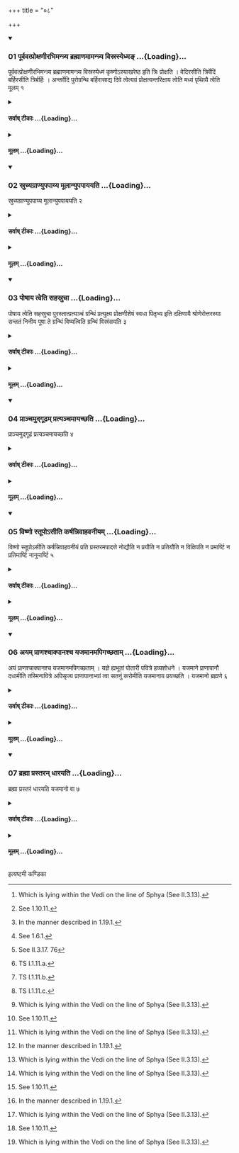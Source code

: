 +++
title = "०८"

+++

<div class="js_include" includetitle="true" newlevelforh1="3" unfilled url="/vedAH_yajuH/taittirIyam/sUtram/ApastambaH/shrautam/vishvAsa-prastutiH/02/08/01_pUrvavatproxaNIrabhimantrya_brahmANamAmantrya_visrasyedhma~N.md">
<details open><summary><h3>01 पूर्ववत्प्रोक्षणीरभिमन्त्र्य ब्रह्माणमामन्त्र्य विस्रस्येध्मङ् ...{Loading}...</h3></summary>

पूर्ववत्प्रोक्षणीरभिमन्त्र्य ब्रह्माणमामन्त्र्य विस्रस्येध्मं कृष्णोऽस्याखरेष्ठ इति त्रिः प्रोक्षति । वेदिरसीति त्रिर्वेदिं बर्हिरसीति त्रिर्बर्हिः । अन्तर्वेदि पुरोग्रन्थि बर्हिरासाद्य दिवे त्वेत्यग्रं प्रोक्षत्यन्तरिक्षाय त्वेति मध्यं पृथिव्यै त्वेति मूलम् १
</details>
</div>
<div class="js_include collapsed" newlevelforh1="4" title="सर्वाष् टीकाः" unfilled url="/vedAH_yajuH/taittirIyam/sUtram/ApastambaH/shrautam/sarvASh_TIkAH/02/08/01_pUrvavatproxaNIrabhimantrya_brahmANamAmantrya_visrasyedhma~N.md">
<details><summary><h4>सर्वाष् टीकाः ...{Loading}...</h4></summary>
<details><summary>थिते</summary>

1. Having addressed the sprinkling waters[^1] in the same manner as mentioned earlier[^2], having called the Brahman[^3], having untied (the bundle of) fuel,[^4] (the Adhvaryu) thrice sprinkles water on it with kr̥ṣno'syākhareṣṭhaḥ....[^5] With vedirasi...[^6] (he sprinkles water on) the altar thrice; with barhirasi...[^7] (he sprinkles water) on the grass thrice; having placed the grass with the knot towards the east within the altar he sprinkles water on the top part with dive tvã[^8], on the middle part with antarikṣāya tvā[^9] and on the root part with prthivyai tvā.[^10]  

[^1]: Which is lying within the Vedi on the line of Sphya (See II.3.13).  

[^2]: See 1.10.11.  

[^3]: In the manner described in 1.19.1.  

[^4]: See 1.6.1.  

[^5]: See II.3.17. 76  

[^6]: TS I.1.11.a.  

[^7]: TS I.1.11.b.  

[^8]: TS I.1.11.c.  

[^9-10]: TS I.1.11.d.
</details>
</details>
</div>
<div class="js_include collapsed" newlevelforh1="4" title="मूलम्" unfilled url="/vedAH_yajuH/taittirIyam/sUtram/ApastambaH/shrautam/mUlam/02/08/01_pUrvavatproxaNIrabhimantrya_brahmANamAmantrya_visrasyedhma~N.md">
<details><summary><h4>मूलम् ...{Loading}...</h4></summary>

पूर्ववत्प्रोक्षणीरभिमन्त्र्य ब्रह्माणमामन्त्र्य विस्रस्येध्मं कृष्णोऽस्याखरेष्ठ इति त्रिः प्रोक्षति । वेदिरसीति त्रिर्वेदिं बर्हिरसीति त्रिर्बर्हिः । अन्तर्वेदि पुरोग्रन्थि बर्हिरासाद्य दिवे त्वेत्यग्रं प्रोक्षत्यन्तरिक्षाय त्वेति मध्यं पृथिव्यै त्वेति मूलम् १
</details>
</div>
<div class="js_include" includetitle="true" newlevelforh1="3" unfilled url="/vedAH_yajuH/taittirIyam/sUtram/ApastambaH/shrautam/vishvAsa-prastutiH/02/08/02_sruchyagrANyupapAyya_mUlAnyupapAyayati.md">
<details open><summary><h3>02 स्रुच्यग्राण्युपपाय्य मूलान्युपपाययति ...{Loading}...</h3></summary>

स्रुच्यग्राण्युपपाय्य मूलान्युपपाययति २
</details>
</div>
<div class="js_include collapsed" newlevelforh1="4" title="सर्वाष् टीकाः" unfilled url="/vedAH_yajuH/taittirIyam/sUtram/ApastambaH/shrautam/sarvASh_TIkAH/02/08/02_sruchyagrANyupapAyya_mUlAnyupapAyayati.md">
<details><summary><h4>सर्वाष् टीकाः ...{Loading}...</h4></summary>
<details><summary>थिते</summary>

2. Having moistened the points (of the grass) in the ladle[^1] he moistens the roots (of the grass in it)[^2].  

[^1]: In the water in the Agnihotrahavaṇī i.e. the ladle with which the Agnihotra-libation is offered.  

[^2]: Cf. SB I.3.3.4.
</details>
</details>
</div>
<div class="js_include collapsed" newlevelforh1="4" title="मूलम्" unfilled url="/vedAH_yajuH/taittirIyam/sUtram/ApastambaH/shrautam/mUlam/02/08/02_sruchyagrANyupapAyya_mUlAnyupapAyayati.md">
<details><summary><h4>मूलम् ...{Loading}...</h4></summary>

स्रुच्यग्राण्युपपाय्य मूलान्युपपाययति २
</details>
</div>
<div class="js_include" includetitle="true" newlevelforh1="3" unfilled url="/vedAH_yajuH/taittirIyam/sUtram/ApastambaH/shrautam/vishvAsa-prastutiH/02/08/03_poShAya_tveti_sahasruchA.md">
<details open><summary><h3>03 पोषाय त्वेति सहस्रुचा ...{Loading}...</h3></summary>

पोषाय त्वेति सहस्रुचा पुरस्तात्प्रत्यञ्चं ग्रन्थिं प्रत्युक्ष्य प्रोक्षणीशेषं स्वधा पितृभ्य इति दक्षिणायै श्रोणेरोत्तरस्याः सन्ततं निनीय पूषा ते ग्रन्थिं विष्यत्विति ग्रन्थिं विस्रंसयति ३
</details>
</div>
<div class="js_include collapsed" newlevelforh1="4" title="सर्वाष् टीकाः" unfilled url="/vedAH_yajuH/taittirIyam/sUtram/ApastambaH/shrautam/sarvASh_TIkAH/02/08/03_poShAya_tveti_sahasruchA.md">
<details><summary><h4>सर्वाष् टीकाः ...{Loading}...</h4></summary>
<details><summary>थिते</summary>

3. With poṣāya tvā...[^1] having sprinkled water on the knot of the cord from the east to the west, with svadhā pitr̥bhyaḥ... having poured the remaining sprinkling-water in a continuous line from the south-western corner upto the north-western corner of the altar, with pūṣā te granthiṁ viṣyatu[^3] he unties the knot.  


[^1]: The formula is not found in any Samhita-text.  

[^2]: TS I.1.11.e-f.  

[^3]: MS I.18.12
</details>
</details>
</div>
<div class="js_include collapsed" newlevelforh1="4" title="मूलम्" unfilled url="/vedAH_yajuH/taittirIyam/sUtram/ApastambaH/shrautam/mUlam/02/08/03_poShAya_tveti_sahasruchA.md">
<details><summary><h4>मूलम् ...{Loading}...</h4></summary>

पोषाय त्वेति सहस्रुचा पुरस्तात्प्रत्यञ्चं ग्रन्थिं प्रत्युक्ष्य प्रोक्षणीशेषं स्वधा पितृभ्य इति दक्षिणायै श्रोणेरोत्तरस्याः सन्ततं निनीय पूषा ते ग्रन्थिं विष्यत्विति ग्रन्थिं विस्रंसयति ३
</details>
</div>
<div class="js_include" includetitle="true" newlevelforh1="3" unfilled url="/vedAH_yajuH/taittirIyam/sUtram/ApastambaH/shrautam/vishvAsa-prastutiH/02/08/04_prAnchamudgUDham_pratyanchamAyachChati.md">
<details open><summary><h3>04 प्राञ्चमुद्गूढम् प्रत्यञ्चमायच्छति ...{Loading}...</h3></summary>

प्राञ्चमुद्गूढं प्रत्यञ्चमायच्छति ४
</details>
</div>
<div class="js_include collapsed" newlevelforh1="4" title="सर्वाष् टीकाः" unfilled url="/vedAH_yajuH/taittirIyam/sUtram/ApastambaH/shrautam/sarvASh_TIkAH/02/08/04_prAnchamudgUDham_pratyanchamAyachChati.md">
<details><summary><h4>सर्वाष् टीकाः ...{Loading}...</h4></summary>
<details><summary>थिते</summary>

4. He pulls out towards the west the portion of the knot which was set from the east.[^1]  

[^1]: See I.6.2, see also TB III.3.6.5
</details>
</details>
</div>
<div class="js_include collapsed" newlevelforh1="4" title="मूलम्" unfilled url="/vedAH_yajuH/taittirIyam/sUtram/ApastambaH/shrautam/mUlam/02/08/04_prAnchamudgUDham_pratyanchamAyachChati.md">
<details><summary><h4>मूलम् ...{Loading}...</h4></summary>

प्राञ्चमुद्गूढं प्रत्यञ्चमायच्छति ४
</details>
</div>
<div class="js_include" includetitle="true" newlevelforh1="3" unfilled url="/vedAH_yajuH/taittirIyam/sUtram/ApastambaH/shrautam/vishvAsa-prastutiH/02/08/05_viShNo_stUpo-sIti_karShannivAhavanIyam.md">
<details open><summary><h3>05 विष्णो स्तूपोऽसीति कर्षन्निवाहवनीयम् ...{Loading}...</h3></summary>

विष्णो स्तूपोऽसीति कर्षन्निवाहवनीयं प्रति प्रस्तरमपादत्ते नोद्यौति न प्रयौति न प्रतियौति न विक्षिपति न प्रमार्ष्टि न प्रतिमार्ष्टि नानुमार्ष्टि ५
</details>
</div>
<div class="js_include collapsed" newlevelforh1="4" title="सर्वाष् टीकाः" unfilled url="/vedAH_yajuH/taittirIyam/sUtram/ApastambaH/shrautam/sarvASh_TIkAH/02/08/05_viShNo_stUpo-sIti_karShannivAhavanIyam.md">
<details><summary><h4>सर्वाष् टीकाः ...{Loading}...</h4></summary>
<details><summary>थिते</summary>

5. With viṣṇostūpo'si[^1] he draws out the Prastara,[^2] dragging it as it were, towards the Āhavanīya (from the Barhis). He does not lift (it) up. He does not push it forward nor backwards, he does not throw it; he does not pass his hand (over the Prastara) either obliquely or backwards or forwards.[^3]  

[^]: TS I.1.11.g.  

[^2]: The first cut handful of grass. See 1.3.16.  

[^3]: Cp. MS IV.1.13; KS XXXI. 10; see also III.6.8.
</details>
</details>
</div>
<div class="js_include collapsed" newlevelforh1="4" title="मूलम्" unfilled url="/vedAH_yajuH/taittirIyam/sUtram/ApastambaH/shrautam/mUlam/02/08/05_viShNo_stUpo-sIti_karShannivAhavanIyam.md">
<details><summary><h4>मूलम् ...{Loading}...</h4></summary>

विष्णो स्तूपोऽसीति कर्षन्निवाहवनीयं प्रति प्रस्तरमपादत्ते नोद्यौति न प्रयौति न प्रतियौति न विक्षिपति न प्रमार्ष्टि न प्रतिमार्ष्टि नानुमार्ष्टि ५
</details>
</div>
<div class="js_include" includetitle="true" newlevelforh1="3" unfilled url="/vedAH_yajuH/taittirIyam/sUtram/ApastambaH/shrautam/vishvAsa-prastutiH/02/08/06_ayam_prANashchAkpAnashcha_yajamAnamapigachChatAm.md">
<details open><summary><h3>06 अयम् प्राणश्चाक्पानश्च यजमानमपिगच्छताम् ...{Loading}...</h3></summary>

अयं प्राणश्चाक्पानश्च यजमानमपिगच्छताम् । यज्ञे ह्यभूतां पोतारी पवित्रे हव्यशोधने । यजमाने प्राणापानौ दधामीति तस्मिन्पवित्रे अपिसृज्य प्राणापानाभ्यां त्वा सतनुं करोमीति यजमानाय प्रयच्छति । यजमानो ब्रह्मणे ६
</details>
</div>
<div class="js_include collapsed" newlevelforh1="4" title="सर्वाष् टीकाः" unfilled url="/vedAH_yajuH/taittirIyam/sUtram/ApastambaH/shrautam/sarvASh_TIkAH/02/08/06_ayam_prANashchAkpAnashcha_yajamAnamapigachChatAm.md">
<details><summary><h4>सर्वाष् टीकाः ...{Loading}...</h4></summary>
<details><summary>थिते</summary>

6. With ayaṁ prāṇaścāpānaśca...[^1] having mixed the two strainers into the Prastara, with prāṇāpānābhyām...[^2] he gives the Prastara to the sacrificer; the sacrificer (gives) it to the Brahman.  

[^1]: TB III.7.4.12.  

[^2]: The formula is not found in any Samhita-text.
</details>
</details>
</div>
<div class="js_include collapsed" newlevelforh1="4" title="मूलम्" unfilled url="/vedAH_yajuH/taittirIyam/sUtram/ApastambaH/shrautam/mUlam/02/08/06_ayam_prANashchAkpAnashcha_yajamAnamapigachChatAm.md">
<details><summary><h4>मूलम् ...{Loading}...</h4></summary>

अयं प्राणश्चाक्पानश्च यजमानमपिगच्छताम् । यज्ञे ह्यभूतां पोतारी पवित्रे हव्यशोधने । यजमाने प्राणापानौ दधामीति तस्मिन्पवित्रे अपिसृज्य प्राणापानाभ्यां त्वा सतनुं करोमीति यजमानाय प्रयच्छति । यजमानो ब्रह्मणे ६
</details>
</div>
<div class="js_include" includetitle="true" newlevelforh1="3" unfilled url="/vedAH_yajuH/taittirIyam/sUtram/ApastambaH/shrautam/vishvAsa-prastutiH/02/08/07_brahmA_prastaran_dhArayati.md">
<details open><summary><h3>07 ब्रह्मा प्रस्तरन् धारयति ...{Loading}...</h3></summary>

ब्रह्मा प्रस्तरं धारयति यजमानो वा ७
</details>
</div>
<div class="js_include collapsed" newlevelforh1="4" title="सर्वाष् टीकाः" unfilled url="/vedAH_yajuH/taittirIyam/sUtram/ApastambaH/shrautam/sarvASh_TIkAH/02/08/07_brahmA_prastaran_dhArayati.md">
<details><summary><h4>सर्वाष् टीकाः ...{Loading}...</h4></summary>
<details><summary>थिते</summary>

7. Either the Brahman or the sacrificer holds the Prastara.[^1]  

[^1]: Upto II.9.5.
</details>
</details>
</div>
<div class="js_include collapsed" newlevelforh1="4" title="मूलम्" unfilled url="/vedAH_yajuH/taittirIyam/sUtram/ApastambaH/shrautam/mUlam/02/08/07_brahmA_prastaran_dhArayati.md">
<details><summary><h4>मूलम् ...{Loading}...</h4></summary>

ब्रह्मा प्रस्तरं धारयति यजमानो वा ७
</details>
</div>





  
इत्यष्टमी कण्डिका 
